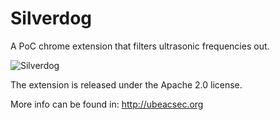 # Silverdog
A PoC chrome extension that filters ultrasonic frequencies out.

![Silverdog](https://github.com/ubeacsec/Silverdog/blob/master/logo.png)


The extension is released under the Apache 2.0 license. 

More info can be found in: http://ubeacsec.org



